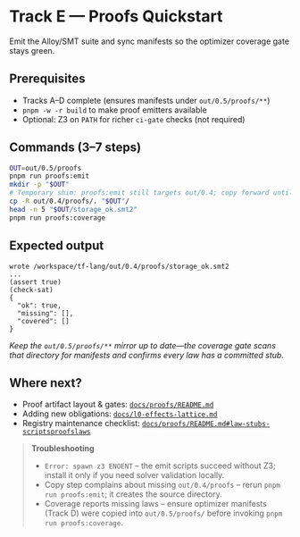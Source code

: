 # Track E — Proofs Quickstart

Emit the Alloy/SMT suite and sync manifests so the optimizer coverage gate stays green.

## Prerequisites

- Tracks A–D complete (ensures manifests under `out/0.5/proofs/**`)
- `pnpm -w -r build` to make proof emitters available
- Optional: Z3 on `PATH` for richer `ci-gate` checks (not required)

## Commands (3–7 steps)

```bash
OUT=out/0.5/proofs
pnpm run proofs:emit
mkdir -p "$OUT"
# Temporary shim: proofs:emit still targets out/0.4; copy forward until the emitter writes to 0.5 directly.
cp -R out/0.4/proofs/. "$OUT"/
head -n 5 "$OUT/storage_ok.smt2"
pnpm run proofs:coverage
```

## Expected output

```
wrote /workspace/tf-lang/out/0.4/proofs/storage_ok.smt2
...
(assert true)
(check-sat)
{
  "ok": true,
  "missing": [],
  "covered": []
}
```

*Keep the `out/0.5/proofs/**` mirror up to date—the coverage gate scans that directory for manifests and confirms every law has a committed stub.*

## Where next?

- Proof artifact layout & gates: [`docs/proofs/README.md`](../../proofs/README.md)
- Adding new obligations: [`docs/l0-effects-lattice.md`](../../l0-effects-lattice.md)
- Registry maintenance checklist: [`docs/proofs/README.md#law-stubs-scriptsproofslaws`](../../proofs/README.md#law-stubs-scriptsproofslaws)

> **Troubleshooting**
>
> - `Error: spawn z3 ENOENT` – the emit scripts succeed without Z3; install it only if you need solver validation locally.
> - Copy step complains about missing `out/0.4/proofs` – rerun `pnpm run proofs:emit`; it creates the source directory.
> - Coverage reports missing laws – ensure optimizer manifests (Track D) were copied into `out/0.5/proofs/` before invoking `pnpm run proofs:coverage`.
